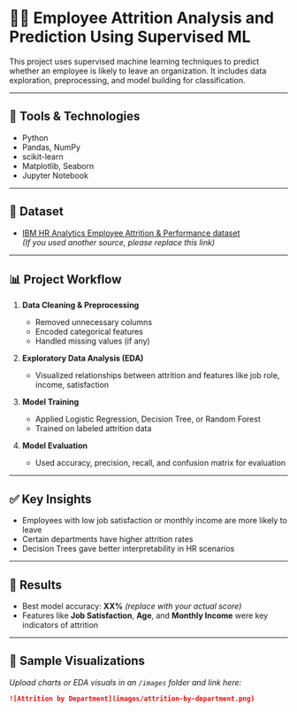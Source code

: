 # 🧑‍💼 Employee Attrition Analysis and Prediction Using Supervised ML

This project uses supervised machine learning techniques to predict whether an employee is likely to leave an organization. It includes data exploration, preprocessing, and model building for classification.

---

## 🔧 Tools & Technologies

- Python
- Pandas, NumPy
- scikit-learn
- Matplotlib, Seaborn
- Jupyter Notebook

---

## 📁 Dataset

- [IBM HR Analytics Employee Attrition & Performance dataset](https://www.kaggle.com/datasets/pavansubhasht/ibm-hr-analytics-attrition-dataset)  
  *(If you used another source, please replace this link)*

---

## 📊 Project Workflow

1. **Data Cleaning & Preprocessing**  
   - Removed unnecessary columns  
   - Encoded categorical features  
   - Handled missing values (if any)

2. **Exploratory Data Analysis (EDA)**  
   - Visualized relationships between attrition and features like job role, income, satisfaction

3. **Model Training**  
   - Applied Logistic Regression, Decision Tree, or Random Forest  
   - Trained on labeled attrition data

4. **Model Evaluation**  
   - Used accuracy, precision, recall, and confusion matrix for evaluation

---

## ✅ Key Insights

- Employees with low job satisfaction or monthly income are more likely to leave  
- Certain departments have higher attrition rates  
- Decision Trees gave better interpretability in HR scenarios

---

## 🔗 Results

- Best model accuracy: **XX%** *(replace with your actual score)*  
- Features like **Job Satisfaction**, **Age**, and **Monthly Income** were key indicators of attrition

---

## 📸 Sample Visualizations

*Upload charts or EDA visuals in an `/images` folder and link here:*

```markdown
![Attrition by Department](images/attrition-by-department.png)
